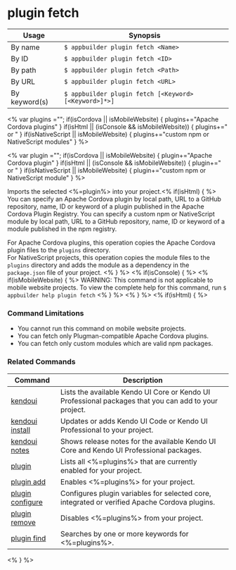 plugin fetch
==========

Usage | Synopsis
------|-------
By name | `$ appbuilder plugin fetch <Name>`
By ID | `$ appbuilder plugin fetch <ID>`
By path | `$ appbuilder plugin fetch <Path>`
By URL | `$ appbuilder plugin fetch <URL>`
By keyword(s) | `$ appbuilder plugin fetch [<Keyword> [<Keyword>]*>]`

<% var plugins =""; if(isCordova || isMobileWebsite) { plugins+="Apache Cordova plugins" } if(isHtml || (isConsole && isMobileWebsite)) { plugins+=" or " } if(isNativeScript || isMobileWebsite) { plugins+="custom npm or NativeScript modules" } %>

<% var plugin =""; if(isCordova || isMobileWebsite) { plugin+="Apache Cordova plugin" } if(isHtml || (isConsole && isMobileWebsite)) { plugin+=" or " } if(isNativeScript || isMobileWebsite) { plugin+="custom npm or NativeScript module" } %>

Imports the selected <%=plugin%> into your project.<% if(isHtml) { %> You can specify an Apache Cordova plugin by local path, URL to a GitHub repository, name, ID or keyword of a plugin published in the Apache Cordova Plugin Registry. You can specify a custom npm or NativeScript module by local path, URL to a GitHub repository, name, ID or keyword of a module published in the npm registry.

For Apache Cordova plugins, this operation copies the Apache Cordova plugin files to the `plugins` directory.  
For NativeScript projects, this operation copies the module files to the `plugins` directory and adds the module as a dependency in the `package.json` file of your project.
<% } %>
<% if(isConsole) { %>
<% if(isMobileWebsite) { %>
WARNING: This command is not applicable to mobile website projects. To view the complete help for this command, run `$ appbuilder help plugin fetch`
<% } %>
<% } %>
<% if(isHtml) { %>
### Command Limitations

* You cannot run this command on mobile website projects.
* You can fetch only Plugman-compatible Apache Cordova plugins.
* You can fetch only custom modules which are valid npm packages.

### Related Commands

Command | Description
----------|----------
[kendoui](kendoui.html) | Lists the available Kendo UI Core or Kendo UI Professional packages that you can add to your project.
[kendoui install](kendoui-install.html) | Updates or adds Kendo UI Code or Kendo UI Professional to your project.
[kendoui notes](kendoui-notes.html) | Shows release notes for the available Kendo UI Core and Kendo UI Professional packages.
[plugin](plugin.html) | Lists all <%=plugins%> that are currently enabled for your project.
[plugin add](plugin-add.html) | Enables <%=plugins%> for your project.
[plugin configure](plugin-configure.html) | Configures plugin variables for selected core, integrated or verified Apache Cordova plugins.
[plugin remove](plugin-remove.html) | Disables <%=plugins%> from your project.
[plugin find](plugin-find.html) | Searches by one or more keywords for <%=plugins%>.
<% } %>
